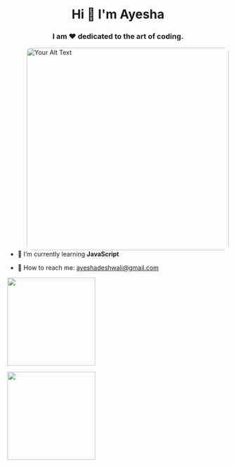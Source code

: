 <h1 align="center">Hi 👋 I'm Ayesha</h1>
<h3 align="center">I am ❤️ dedicated to the art of coding.</h3>

<img align="right" style="margin-left: 200px; border-radius: 10px;" alt="Your Alt Text" width="460" height="460px" src="https://user-images.githubusercontent.com/59734313/157189039-c09b3e38-9f42-42c0-ab54-14f1574190a7.gif">

- 🚀 I’m currently learning **JavaScript**

- 💬 How to reach me: ayeshadeshwali@gmail.com

<p align="left">
<!-- Add your social media links here -->
</p>

<p align="left">
  <img src="https://i.ytimg.com/vi/xV7S8BhIeBo/mqdefault.jpg" alt="" style="height: 200px;">
</p>

<p align="left">
  <img src="https://user-images.githubusercontent.com/35374649/88078293-eb84b880-cb99-11ea-9429-bbc39fd16808.PNG" alt="" style="height: 200px;">
</p>
